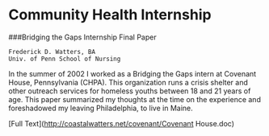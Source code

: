 # Community Health Internship

###Bridging the Gaps Internship Final Paper  
```
Frederick D. Watters, BA  
Univ. of Penn School of Nursing
```
In the summer of 2002 I worked as a Bridging the Gaps intern at Covenant House, Pennsylvania (CHPA).  This organization runs a crisis shelter and other outreach services for homeless youths between 18 and 21 years of age.  This paper summarized my thoughts at the time on the experience and foreshadowed my leaving Philadelphia, to live in Maine.

[Full Text](http://coastalwatters.net/covenant/Covenant House.doc)
